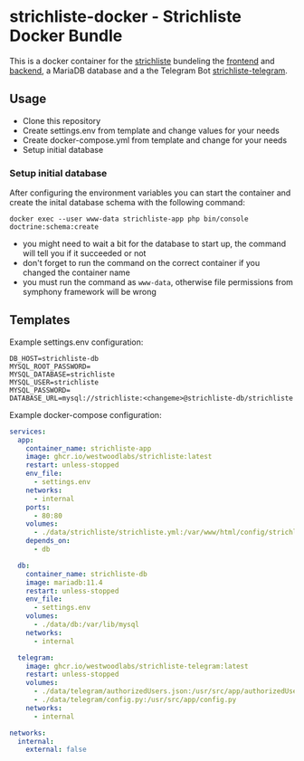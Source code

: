 # strichliste-docker - Strichliste Docker Bundle

This is a docker container for the [strichliste](https://www.strichliste.org/) bundeling the [frontend](https://github.com/Westwoodlabs/strichliste-web-frontend) and [backend](https://github.com/Westwoodlabs/strichliste-backend), a MariaDB database and a the Telegram Bot [strichliste-telegram](https://github.com/Westwoodlabs/strichliste-telegram).

## Usage

- Clone this repository
- Create settings.env from template and change values for your needs
- Create docker-compose.yml from template and change for your needs
- Setup initial database

### Setup initial database
After configuring the environment variables you can start the container and create the inital database schema with the following command:
```
docker exec --user www-data strichliste-app php bin/console doctrine:schema:create
```
- you might need to wait a bit for the database to start up, the command will tell you if it succeeded or not
- don't forget to run the command on the correct container if you changed the container name
- you must run the command as `www-data`, otherwise file permissions from symphony framework will be wrong

## Templates
Example settings.env configuration:

```env
DB_HOST=strichliste-db
MYSQL_ROOT_PASSWORD=
MYSQL_DATABASE=strichliste
MYSQL_USER=strichliste
MYSQL_PASSWORD=
DATABASE_URL=mysql://strichliste:<changeme>@strichliste-db/strichliste
```

Example docker-compose configuration:

```yml
services:
  app:
    container_name: strichliste-app
    image: ghcr.io/westwoodlabs/strichliste:latest
    restart: unless-stopped
    env_file:
      - settings.env
    networks:
      - internal
    ports:
      - 80:80
    volumes:
      - ./data/strichliste/strichliste.yml:/var/www/html/config/strichliste.yaml
    depends_on:
      - db

  db:
    container_name: strichliste-db
    image: mariadb:11.4
    restart: unless-stopped
    env_file:
      - settings.env
    volumes:
      - ./data/db:/var/lib/mysql
    networks:
      - internal

  telegram:
    image: ghcr.io/westwoodlabs/strichliste-telegram:latest
    restart: unless-stopped
    volumes:
      - ./data/telegram/authorizedUsers.json:/usr/src/app/authorizedUsers.json
      - ./data/telegram/config.py:/usr/src/app/config.py
    networks:
      - internal

networks:
  internal:
    external: false
```

